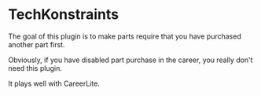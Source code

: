 # TechKonstraints

The goal of this plugin is to make parts require that you have purchased another part first.

Obviously, if you have disabled part purchase in the career, you really don't need this plugin.

It plays well with CareerLite.


